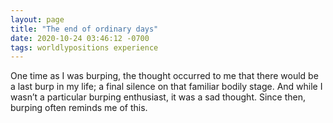 ```yaml
---
layout: page
title: "The end of ordinary days"
date: 2020-10-24 03:46:12 -0700
tags: worldlypositions experience
---
```

One time as I was burping, the thought occurred to me that there would be a last burp in my life; a final silence on that familiar bodily stage. And while I wasn’t a particular burping enthusiast, it was a sad thought. Since then, burping often reminds me of this.
